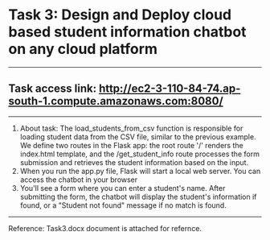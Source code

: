 # Task 3: Design and Deploy cloud based student information chatbot on any cloud platform

---
Task access link: http://ec2-3-110-84-74.ap-south-1.compute.amazonaws.com:8080/ 
---

---
1. About task: The load_students_from_csv function is responsible for loading student data from the CSV file, similar to the previous example. We define two routes in the Flask app: the root route '/' renders the index.html template, and the /get_student_info route processes the form submission and retrieves the student information based on the input.
2. When you run the app.py file, Flask will start a local web server. You can access the chatbot in your browser
3. You'll see a form where you can enter a student's name. After submitting the form, the chatbot will display the student's information if found, or a "Student not found" message if no match is found.
---

Reference: Task3.docx document is attached for refernce.
